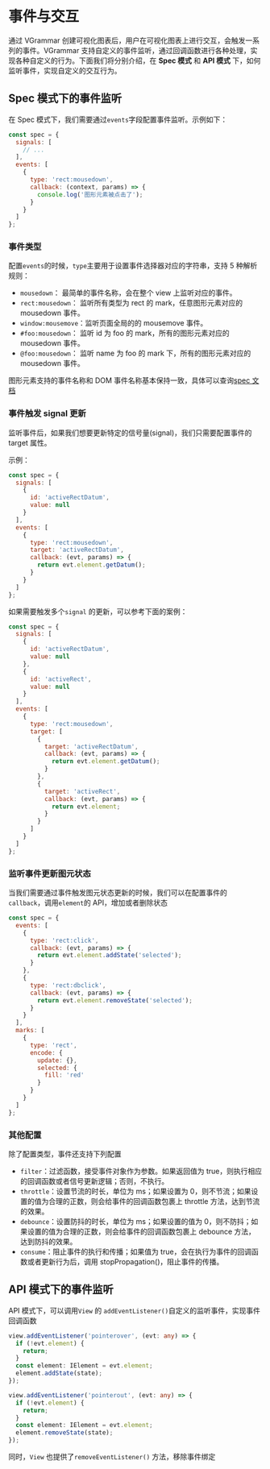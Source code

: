 # 事件与交互

通过 VGrammar 创建可视化图表后，用户在可视化图表上进行交互，会触发一系列的事件。VGrammar 支持自定义的事件监听，通过回调函数进行各种处理，实现各种自定义的行为。下面我们将分别介绍，在 **Spec 模式** 和 **API 模式** 下，如何监听事件，实现自定义的交互行为。

## Spec 模式下的事件监听

在 Spec 模式下，我们需要通过`events`字段配置事件监听。示例如下：

```javascript
const spec = {
  signals: [
    // ...
  ],
  events: [
    {
      type: 'rect:mousedown',
      callback: (context, params) => {
        console.log('图形元素被点击了');
      }
    }
  ]
};
```

### 事件类型

配置`events`的时候，`type`主要用于设置事件选择器对应的字符串，支持 5 种解析规则：

- `mousedown`： 最简单的事件名称，会在整个 view 上监听对应的事件。
- `rect:mousedown`： 监听所有类型为 rect 的 mark，任意图形元素对应的 mousedown 事件。
- `window:mousemove`：监听页面全局的的 mousemove 事件。
- `#foo:mousedown`： 监听 id 为 foo 的 mark，所有的图形元素对应的 mousedown 事件。
- `@foo:mousedown`： 监听 name 为 foo 的 mark 下，所有的图形元素对应的 mousedown 事件。

图形元素支持的事件名称和 DOM 事件名称基本保持一致，具体可以查询[spec 文档](todo)

### 事件触发 signal 更新

监听事件后，如果我们想要更新特定的信号量(signal)，我们只需要配置事件的 target 属性。

示例：

```javascript
const spec = {
  signals: [
    {
      id: 'activeRectDatum',
      value: null
    }
  ],
  events: [
    {
      type: 'rect:mousedown',
      target: 'activeRectDatum',
      callback: (evt, params) => {
        return evt.element.getDatum();
      }
    }
  ]
};
```

如果需要触发多个`signal` 的更新，可以参考下面的案例：

```javascript
const spec = {
  signals: [
    {
      id: 'activeRectDatum',
      value: null
    },
    {
      id: 'activeRect',
      value: null
    }
  ],
  events: [
    {
      type: 'rect:mousedown',
      target: [
        {
          target: 'activeRectDatum',
          callback: (evt, params) => {
            return evt.element.getDatum();
          }
        },
        {
          target: 'activeRect',
          callback: (evt, params) => {
            return evt.element;
          }
        }
      ]
    }
  ]
};
```

### 监听事件更新图元状态

当我们需要通过事件触发图元状态更新的时候，我们可以在配置事件的`callback`，调用`element`的 API，增加或者删除状态

```javascript
const spec = {
  events: [
    {
      type: 'rect:click',
      callback: (evt, params) => {
        return evt.element.addState('selected');
      }
    },
    {
      type: 'rect:dbclick',
      callback: (evt, params) => {
        return evt.element.removeState('selected');
      }
    }
  ],
  marks: [
    {
      type: 'rect',
      encode: {
        update: {},
        selected: {
          fill: 'red'
        }
      }
    }
  ]
};
```

### 其他配置

除了配置类型，事件还支持下列配置

- `filter`：过滤函数，接受事件对象作为参数。如果返回值为 true，则执行相应的回调函数或者信号更新逻辑；否则，不执行。
- `throttle`：设置节流的时长，单位为 ms；如果设置为 0，则不节流；如果设置的值为合理的正数，则会给事件的回调函数包裹上 throttle 方法，达到节流的效果。
- `debounce`：设置防抖的时长，单位为 ms；如果设置的值为 0，则不防抖；如果设置的值为合理的正数，则会给事件的回调函数包裹上 debounce 方法，达到防抖的效果。
- `consume`：阻止事件的执行和传播；如果值为 true，会在执行为事件的回调函数或者更新行为后，调用 stopPropagation()，阻止事件的传播。

## API 模式下的事件监听

API 模式下，可以调用`View` 的 `addEventListener()`自定义的监听事件，实现事件回调函数

```ts
view.addEventListener('pointerover', (evt: any) => {
  if (!evt.element) {
    return;
  }
  const element: IElement = evt.element;
  element.addState(state);
});

view.addEventListener('pointerout', (evt: any) => {
  if (!evt.element) {
    return;
  }
  const element: IElement = evt.element;
  element.removeState(state);
});
```

同时，`View` 也提供了`removeEventListener()` 方法，移除事件绑定
